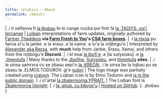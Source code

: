 ```yaml
---
title: velskicu — About
permalink: /about/
---
```


| .i ti xelfanva fi [la jbobau] fe lo cange nuzba poi finti fa [la .TADIYS. voi'i tercange] | [Lojban] interpretations of farm updates, originally authored by [Farmer Thaddeus] **via [Farm Fresh to You]'s [CSA farm boxes].**
| .i [la rexsa] pu fanva si'u la janbe .e la srasu .e la xamsi .e lu'a la roljbogu'e | Interpreted by [Alexander aka Rexsa], with **much** help from Janbe, Srasu, Xamsi, and others from the roljbogu'e **Discord**.
| .i ki'esai [la jbofi'e] .e [la sutysisku] .e [la .ilmentufa] | Many thanks to the [Jbofihe], [Sutysisku], and [Ilmentufa] **sites**.
| .i le sinxa samrxra cu se zbasu sepi'o [la .KREON.] .i le sinxa be la lojbau pu se zbasu la .ELMOS.TODUROV. gi'e [gubni] | The logo image was partially created using [craiyon]. The Lojban icon is by Elmo Todurov and [is in the public domain].
| .i ci'artai [la zbalermorna.YPRAIT.] | The Lojban font is [Zbalermorna Upright].
| .i [la .gitub. cu kibyse'u] | [Hosted on GitHub].
{: .jbobau }

[gubni]: https://commons.wikimedia.org/wiki/File:Lojban_logo.svg
[Alexander aka Rexsa]: https://mastodon.xyz/web/@alxndr
[CSA farm boxes]: https://wikipedia.org/wiki/Community-supported_agriculture
[Farm Fresh to You]: https://farmfreshtoyou.com
[Farmer Thaddeus]: https://instagram.com/farmerthaddeus
[Hosted on GitHub]: https://github.com/alxndr/lahau-rahi-le-cange-lehu
[Ilmentufa]: https://lojban.github.io/ilmentufa/glosser/glosser.htm
[Jbofihe]: https://jboski.lojban.org
[Lojban]: https://mw.lojban.org
[Sutysisku]: https://la-lojban.github.io/sutysisku/lojban
[Zbalermorna Upright]: https://github.com/jackhumbert/zbalermorna-upright-font
[craiyon]: https://www.craiyon.com
[is in the public domain]: https://commons.wikimedia.org/wiki/File:Lojban_logo.svg
[la .gitub. cu kibyse'u]: https://github.com/alxndr/lahau-rahi-le-cange-lehu
[la .ilmentufa]: https://lojban.github.io/ilmentufa/glosser/glosser.htm
[la jbobau]: https://mw.lojban.org
[la jbofi'e]: https://jboski.lojban.org
[la rexsa]: https://mastodon.xyz/web/@alxndr
[la .sutysisku]: https://la-lojbangithub.io/sutysisku/lojban
[la zbalermorna.YPRAIT.]: https://github.com/jackhumbert/zbalermorna-upright-font
[la .KREON.]: https://www.craiyon.com
[la .TADIYS. voi'i tercange]: https://instagram.com/farmerthaddeus
